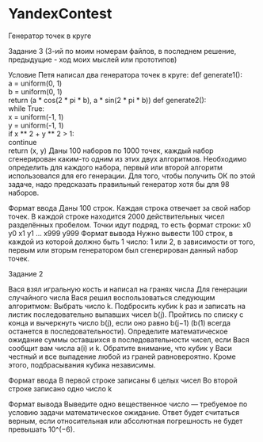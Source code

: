 # YandexContest

Генератор точек в круге


Задание 3 
(3-ий по моим номерам файлов, в последнем решение, предыдущие - ход моих мыслей или прототипов)


Условие
Петя написал два генератора точек в круге:
def generate1():  
    a = uniform(0, 1)  
    b = uniform(0, 1)  
    return (a * cos(2 * pi * b), a * sin(2 * pi * b))
def generate2():  
    while True:  
        x = uniform(-1, 1)  
        y = uniform(-1, 1)  
        if x ** 2 + y ** 2 > 1:  
            continue  
        return (x, y)
Даны 100 наборов по 1000 точек, каждый набор сгенерирован каким-то одним из этих двух алгоритмов. Необходимо определить для каждого набора, первый или второй алгоритм использовался для его генерации.
Для того, чтобы получить ОК по этой задаче, надо предсказать правильный генератор хотя бы для 98 наборов.

Формат ввода
Даны 100 строк. Каждая строка отвечает за свой набор точек.
В каждой строке находится 2000 действительных чисел разделённых пробелом. Точки идут подряд, то есть формат строки: 
x0 y0 x1 y1 … x999 y999
Формат вывода
Нужно вывести 100 строк, в каждой из которой должно быть 1 число: 1 или 2, в зависимости от того, первым или вторым генератором был сгенерирован данный набор точек.



Задание 2


Вася взял игральную кость и написал на гранях числа 
Для генерации случайного числа Вася решил воспользоваться следующим алгоритмом:
Выбрать число k.
Подбросить кубик k раз и записать на листик последовательно выпавших чисел b(j).
Пройтись по списку с конца и вычеркнуть число b(j), если оно равно b(j−1) (b(1) всегда останется в последовательности).
Определите математическое ожидание суммы оставшихся в последовательности чисел, если Вася сообщит вам числа a(i) и k.
Обратите внимание, что кубик у Васи честный и все выпадение любой из граней равновероятно. Кроме этого, подбрасывания кубика независимы.

Формат ввода
В первой строке записаны 6 целых чисел
Во второй строке записано одно число k

Формат вывода
Выведите одно вещественное число — требуемое по условию задачи математическое ожидание.
Ответ будет считаться верным, если относительная или абсолютная погрешность не будет превышать 10^(−6).

